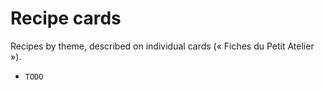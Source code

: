 # Recipe cards

Recipes by theme, described on individual cards (« Fiches du Petit Atelier »).

* `TODO`
